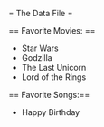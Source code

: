 = The Data File =


== Favorite Movies: ==
* Star Wars
* Godzilla
* The Last Unicorn
* Lord of the Rings



== Favorite Songs:==
* Happy Birthday
